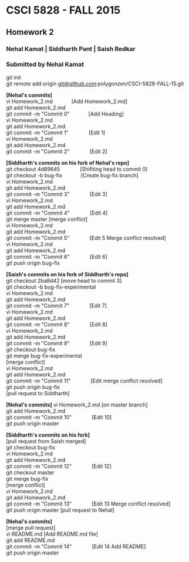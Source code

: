 # CSCI 5828 - FALL 2015
## Homework 2
### Nehal Kamat | Siddharth Pant | Saish Redkar
### Submitted by Nehal Kamat  

git init  
git remote add origin git@github.com:polygonzen/CSCI-5828-FALL-15.git  

**[Nehal's commits]**  
vi Homework_2.md &nbsp;&nbsp;&nbsp;&nbsp;&nbsp;&nbsp;&nbsp;&nbsp;&nbsp;&nbsp;&nbsp;&nbsp;[Add Homework_2.md]    
git add Homework_2.md  
git commit -m "Commit 0" &nbsp;&nbsp;&nbsp;&nbsp;&nbsp;&nbsp;&nbsp;&nbsp;&nbsp;&nbsp;&nbsp;&nbsp;[Add Heading]   
vi Homework_2.md		
git add Homework_2.md  
git commit -m "Commit 1" &nbsp;&nbsp;&nbsp;&nbsp;&nbsp;&nbsp;&nbsp;&nbsp;&nbsp;&nbsp;&nbsp;&nbsp;	[Edit 1]   
vi Homework_2.md		
git add Homework_2.md  
git commit -m "Commit 2" &nbsp;&nbsp;&nbsp;&nbsp;&nbsp;&nbsp;&nbsp;&nbsp;&nbsp;&nbsp;&nbsp;&nbsp;	[Edit 2]  

**[Siddharth's commits on his fork of Nehal's repo]**  
git checkout 4d89645	&nbsp;&nbsp;&nbsp;&nbsp;&nbsp;&nbsp;&nbsp;&nbsp;&nbsp;&nbsp;&nbsp;&nbsp;	[Shifiting head to commit 0]   
git checkout -b bug-fix  &nbsp;&nbsp;&nbsp;&nbsp;&nbsp;&nbsp;&nbsp;&nbsp;&nbsp;&nbsp;&nbsp;&nbsp;[Create bug-fix branch]  
vi Homework_2.md		
git add Homework_2.md  
git commit -m "Commit 3" &nbsp;&nbsp;&nbsp;&nbsp;&nbsp;&nbsp;&nbsp;&nbsp;&nbsp;&nbsp;&nbsp;&nbsp;	[Edit 3]  
vi Homework_2.md		
git add Homework_2.md  
git commit -m "Commit 4" &nbsp;&nbsp;&nbsp;&nbsp;&nbsp;&nbsp;&nbsp;&nbsp;&nbsp;&nbsp;&nbsp;&nbsp;	[Edit 4]  
git merge master  [merge conflict]  
vi Homework_2.md		
git add Homework_2.md  
git commit -m "Commit 5" &nbsp;&nbsp;&nbsp;&nbsp;&nbsp;&nbsp;&nbsp;&nbsp;&nbsp;&nbsp;&nbsp;&nbsp;	[Edit 5 Merge conflict resolved]  
vi Homework_2.md		
git add Homework_2.md  
git commit -m "Commit 6" &nbsp;&nbsp;&nbsp;&nbsp;&nbsp;&nbsp;&nbsp;&nbsp;&nbsp;&nbsp;&nbsp;&nbsp;	[Edit 6]  
git push origin bug-fix

**[Saish's commits on his fork of Siddharth's repo]**  
git checkout 2ba8d42 [move head to commit 3]  
git checkout -b bug-fix-experimental  
vi Homework_2.md		
git add Homework_2.md  
git commit -m "Commit 7"   &nbsp;&nbsp;&nbsp;&nbsp;&nbsp;&nbsp;&nbsp;&nbsp;&nbsp;&nbsp;&nbsp;&nbsp;	[Edit 7]  
vi Homework_2.md		
git add Homework_2.md  
git commit -m "Commit 8" &nbsp;&nbsp;&nbsp;&nbsp;&nbsp;&nbsp;&nbsp;&nbsp;&nbsp;&nbsp;&nbsp;&nbsp;	[Edit 8]    
vi Homework_2.md		
git add Homework_2.md  
git commit -m "Commit 9" &nbsp;&nbsp;&nbsp;&nbsp;&nbsp;&nbsp;&nbsp;&nbsp;&nbsp;&nbsp;&nbsp;&nbsp;	[Edit 9]  
git checkout bug-fix  
git merge bug-fix-experimental  
[merge conflict]  
vi Homework_2.md		
git add Homework_2.md  
git commit -m "Commit 11" &nbsp;&nbsp;&nbsp;&nbsp;&nbsp;&nbsp;&nbsp;&nbsp;&nbsp;&nbsp;&nbsp;&nbsp;	[Edit merge conflict resolved]  
git push origin bug-fix  
[pull request to Siddharth]

**[Nehal's commits]**
vi Homework_2.md [on master branch]  
git add Homework_2.md  
git commit -m "Commit 10" &nbsp;&nbsp;&nbsp;&nbsp;&nbsp;&nbsp;&nbsp;&nbsp;&nbsp;&nbsp;&nbsp;&nbsp;	[Edit 10]  
git push origin master

**[Siddharth's commits on his fork]**  
[pull request from Saish merged]  
git checkout bug-fix  
vi Homework_2.md		
git add Homework_2.md  
git commit -m "Commit 12" &nbsp;&nbsp;&nbsp;&nbsp;&nbsp;&nbsp;&nbsp;&nbsp;&nbsp;&nbsp;&nbsp;&nbsp;	[Edit 12]  
git checkout master  
git merge bug-fix  
[merge conflict]  
vi Homework_2.md		
git add Homework_2.md  
git commit -m "Commit 13" &nbsp;&nbsp;&nbsp;&nbsp;&nbsp;&nbsp;&nbsp;&nbsp;&nbsp;&nbsp;&nbsp;&nbsp;	[Edit 13 Merge conflict resolved]  
git push origin master
[pull request to Nehal]

**[Nehal's commits]**  
[merge pull request]  
vi README.md		[Add README.md file]  
git add README.md  
git commit -m "Commit 14"   &nbsp;&nbsp;&nbsp;&nbsp;&nbsp;&nbsp;&nbsp;&nbsp;&nbsp;&nbsp;&nbsp;&nbsp;	[Edit 14 Add README]  
git push origin master
